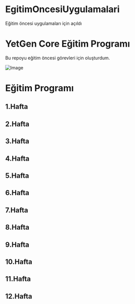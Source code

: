 # EgitimOncesiUygulamalari
Eğitim öncesi uygulamaları için açıldı
# YetGen Core Eğitim Programı
Bu repoyu eğitim öncesi görevleri için oluşturdum. 

![Image](https://yetkingencler.com/wp-content/uploads/2021/12/jump.png)

# Eğitim Programı

## 1.Hafta
## 2.Hafta
## 3.Hafta
## 4.Hafta
## 5.Hafta 
## 6.Hafta
## 7.Hafta
## 8.Hafta
## 9.Hafta
## 10.Hafta
## 11.Hafta
## 12.Hafta
